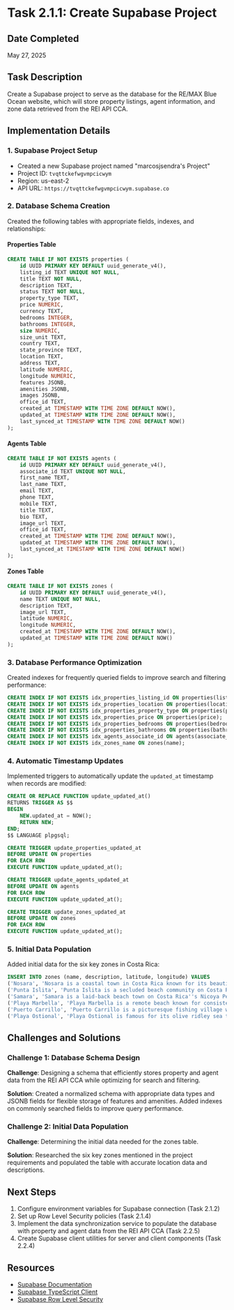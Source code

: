 # Task 2.1.1: Create Supabase Project

## Date Completed
May 27, 2025

## Task Description
Create a Supabase project to serve as the database for the RE/MAX Blue Ocean website, which will store property listings, agent information, and zone data retrieved from the REI API CCA.

## Implementation Details

### 1. Supabase Project Setup
- Created a new Supabase project named "marcosjsendra's Project"
- Project ID: `tvqttckefwgvmpcicwym`
- Region: us-east-2
- API URL: `https://tvqttckefwgvmpcicwym.supabase.co`

### 2. Database Schema Creation
Created the following tables with appropriate fields, indexes, and relationships:

#### Properties Table
```sql
CREATE TABLE IF NOT EXISTS properties (
    id UUID PRIMARY KEY DEFAULT uuid_generate_v4(),
    listing_id TEXT UNIQUE NOT NULL,
    title TEXT NOT NULL,
    description TEXT,
    status TEXT NOT NULL,
    property_type TEXT,
    price NUMERIC,
    currency TEXT,
    bedrooms INTEGER,
    bathrooms INTEGER,
    size NUMERIC,
    size_unit TEXT,
    country TEXT,
    state_province TEXT,
    location TEXT,
    address TEXT,
    latitude NUMERIC,
    longitude NUMERIC,
    features JSONB,
    amenities JSONB,
    images JSONB,
    office_id TEXT,
    created_at TIMESTAMP WITH TIME ZONE DEFAULT NOW(),
    updated_at TIMESTAMP WITH TIME ZONE DEFAULT NOW(),
    last_synced_at TIMESTAMP WITH TIME ZONE DEFAULT NOW()
);
```

#### Agents Table
```sql
CREATE TABLE IF NOT EXISTS agents (
    id UUID PRIMARY KEY DEFAULT uuid_generate_v4(),
    associate_id TEXT UNIQUE NOT NULL,
    first_name TEXT,
    last_name TEXT,
    email TEXT,
    phone TEXT,
    mobile TEXT,
    title TEXT,
    bio TEXT,
    image_url TEXT,
    office_id TEXT,
    created_at TIMESTAMP WITH TIME ZONE DEFAULT NOW(),
    updated_at TIMESTAMP WITH TIME ZONE DEFAULT NOW(),
    last_synced_at TIMESTAMP WITH TIME ZONE DEFAULT NOW()
);
```

#### Zones Table
```sql
CREATE TABLE IF NOT EXISTS zones (
    id UUID PRIMARY KEY DEFAULT uuid_generate_v4(),
    name TEXT UNIQUE NOT NULL,
    description TEXT,
    image_url TEXT,
    latitude NUMERIC,
    longitude NUMERIC,
    created_at TIMESTAMP WITH TIME ZONE DEFAULT NOW(),
    updated_at TIMESTAMP WITH TIME ZONE DEFAULT NOW()
);
```

### 3. Database Performance Optimization
Created indexes for frequently queried fields to improve search and filtering performance:

```sql
CREATE INDEX IF NOT EXISTS idx_properties_listing_id ON properties(listing_id);
CREATE INDEX IF NOT EXISTS idx_properties_location ON properties(location);
CREATE INDEX IF NOT EXISTS idx_properties_property_type ON properties(property_type);
CREATE INDEX IF NOT EXISTS idx_properties_price ON properties(price);
CREATE INDEX IF NOT EXISTS idx_properties_bedrooms ON properties(bedrooms);
CREATE INDEX IF NOT EXISTS idx_properties_bathrooms ON properties(bathrooms);
CREATE INDEX IF NOT EXISTS idx_agents_associate_id ON agents(associate_id);
CREATE INDEX IF NOT EXISTS idx_zones_name ON zones(name);
```

### 4. Automatic Timestamp Updates
Implemented triggers to automatically update the `updated_at` timestamp when records are modified:

```sql
CREATE OR REPLACE FUNCTION update_updated_at()
RETURNS TRIGGER AS $$
BEGIN
    NEW.updated_at = NOW();
    RETURN NEW;
END;
$$ LANGUAGE plpgsql;

CREATE TRIGGER update_properties_updated_at
BEFORE UPDATE ON properties
FOR EACH ROW
EXECUTE FUNCTION update_updated_at();

CREATE TRIGGER update_agents_updated_at
BEFORE UPDATE ON agents
FOR EACH ROW
EXECUTE FUNCTION update_updated_at();

CREATE TRIGGER update_zones_updated_at
BEFORE UPDATE ON zones
FOR EACH ROW
EXECUTE FUNCTION update_updated_at();
```

### 5. Initial Data Population
Added initial data for the six key zones in Costa Rica:

```sql
INSERT INTO zones (name, description, latitude, longitude) VALUES
('Nosara', 'Nosara is a coastal town in Costa Rica known for its beautiful beaches, yoga retreats, and surfing spots.', 9.9804, -85.6533),
('Punta Islita', 'Punta Islita is a secluded beach community on Costa Rica''s Nicoya Peninsula, known for its luxury accommodations and pristine beaches.', 9.8793, -85.4121),
('Samara', 'Samara is a laid-back beach town on Costa Rica''s Nicoya Peninsula with a beautiful crescent-shaped beach and relaxed atmosphere.', 9.8820, -85.5266),
('Playa Marbella', 'Playa Marbella is a remote beach known for consistent surf conditions and unspoiled natural beauty.', 10.0387, -85.7337),
('Puerto Carrillo', 'Puerto Carrillo is a picturesque fishing village with a stunning palm-lined beach and calm waters.', 9.8645, -85.4794),
('Playa Ostional', 'Playa Ostional is famous for its olive ridley sea turtle arribadas, where thousands of turtles come to nest simultaneously.', 10.0274, -85.7003)
```

## Challenges and Solutions

### Challenge 1: Database Schema Design
**Challenge**: Designing a schema that efficiently stores property and agent data from the REI API CCA while optimizing for search and filtering.

**Solution**: Created a normalized schema with appropriate data types and JSONB fields for flexible storage of features and amenities. Added indexes on commonly searched fields to improve query performance.

### Challenge 2: Initial Data Population
**Challenge**: Determining the initial data needed for the zones table.

**Solution**: Researched the six key zones mentioned in the project requirements and populated the table with accurate location data and descriptions.

## Next Steps

1. Configure environment variables for Supabase connection (Task 2.1.2)
2. Set up Row Level Security policies (Task 2.1.4)
3. Implement the data synchronization service to populate the database with property and agent data from the REI API CCA (Task 2.2.5)
4. Create Supabase client utilities for server and client components (Task 2.2.4)

## Resources

- [Supabase Documentation](https://supabase.com/docs)
- [Supabase TypeScript Client](https://supabase.com/docs/reference/javascript/typescript-support)
- [Supabase Row Level Security](https://supabase.com/docs/guides/auth/row-level-security)